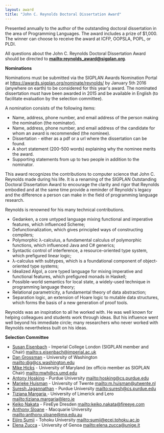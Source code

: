 ```yaml
---
layout: award
title: "John C. Reynolds Doctoral Dissertation Award"
---
```


Presented annually to the author of the outstanding doctoral
dissertation in the area of Programming Languages. The award includes
a prize of $1,000. The winner can choose to receive the award at ICFP,
OOPSLA, POPL, or PLDI.

All questions about the John C. Reynolds Doctoral Dissertation Award should be directed to
**<mailto:reynolds_award@sigplan.org>**.

**Nominations**

Nominations must be submitted via the SIGPLAN Awards Nomination Portal
at <https://awards.sigplan.org/nominate/reynolds/> by January 5th 2016
(anywhere on earth) to be considered for this year's award. The
nominated dissertation must have been awarded in 2015 and be available
in English (to facilitate evaluation by the selection committee).

A nomination consists of the following items:

 *  Name, address, phone number, and email address of the person making the nomination (the nominator).
 *  Name, address, phone number, and email address of the candidate for whom an award is recommended (the nominee).
 *  Dissertation - either as a pdf or a url where the dissertation can be found.
 *  A short statement (200-500 words) explaining why the nominee merits the award.
 *  Supporting statements from up to two people in addition to the nominator.

This award recognizes the contributions to computer science that John
C. Reynolds made during his life. It is a renaming of the SIGPLAN
Outstanding Doctoral Dissertation Award to encourage the clarity and
rigor that Reynolds embodied and at the same time provide a reminder
of Reynolds's legacy and the difference a person can make in the field
of programming language research.

Reynolds is renowned for his many technical contributions.

 * Gedanken, a core untyped language mixing functional and imperative features, which influenced Scheme;
 * Defunctionalization, which gives principled ways of constructing compilers;
 * Polymorphic λ-calculus, a fundamental calculus of polymorphic functions, which influenced Java and C# generics;
 * Syntactic control of interference, a resource-oriented type system, which prefigured linear logic;
 * λ-calculus with subtypes, which is a foundational component of object-oriented type systems;
 * Idealized Algol, a core typed language for mixing imperative and functional features, which prefigured monads in Haskell;
 * Possible-world semantics for local state, a widely-used technique in programming language theory;
 * Relational parametricity, a fundamental theory of data abstraction;
 * Separation logic, an extension of Hoare logic to mutable data structures, which forms the basis of a new generation of proof tools.

Reynolds was an inspiration to all he worked with. He was well known
for helping colleagues and students work through ideas. But his
influence went well beyond his immediate circle; many researchers who
never worked with Reynolds nevertheless built on his ideas.


**Selection Committee**

 * [Susan Eisenbach](http://www.imperial.ac.uk/people/s.eisenbach) - Imperial College London (SIGPLAN member and Chair) <mailto:s.eisenbach@imperial.ac.uk>
 * [Dan Grossman](http://homes.cs.washington.edu/~djg/) - University of Washington <mailto:djg@cs.washington.edu>
 * [Mike Hicks](http://www.cs.umd.edu/~mwh/) - University of Maryland (ex officio member as SIGPLAN Chair) <mailto:mwh@cs.umd.edu>
 * [Antony Hosking](https://www.cs.purdue.edu/homes/hosking/Antony_Hosking/Home.html) - Purdue University <mailto:hosking@cs.purdue.edu>
 * [Marieke Huisman](http://wwwhome.ewi.utwente.nl/~marieke/) - University of Twente <mailto:m.huisman@utwente.nl>
 * [Suresh Jagannathan](http://www.cs.purdue.edu/homes/suresh/) - Purdue University <mailto:suresh@cs.purdue.edu>
 * [Tiziana Margaria ](http://www.lero.ie/people/tizianamargaria) - University of Limerick and Lero <mailto:tiziana.margaria@lero.ie>
 * [Keiko Nakata](http://cs.ioc.ee/~keiko/) - FireEye Dresden <mailto:keiko.nakata@fireeye.com>
 * [Anthony Sloane](https://wiki.mq.edu.au/display/plrg/Anthony+Sloane) - Macquarie University <mailto:anthony.sloane@mq.edu.au>
 * [Eijiro Sumii](http://www.kb.ecei.tohoku.ac.jp/~sumii/) - Tohoku University <mailto:sumii@ecei.tohoku.ac.jp>
 * [Elena Zucca](http://www.disi.unige.it/person/ZuccaE/) - University of Genoa <mailto:elena.zucca@unige.it>
